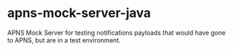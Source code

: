 apns-mock-server-java
=====================

APNS Mock Server for testing notifications payloads that would have gone to APNS, but are in a test environment.
